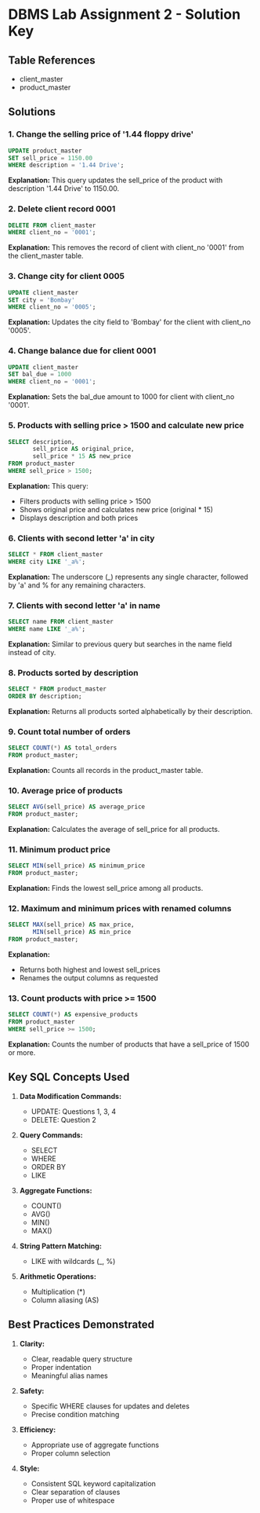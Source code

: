 # DBMS Lab Assignment 2 - Solution Key

## Table References
- client_master
- product_master

## Solutions

### 1. Change the selling price of '1.44 floppy drive'
```sql
UPDATE product_master 
SET sell_price = 1150.00 
WHERE description = '1.44 Drive';
```
**Explanation:** This query updates the sell_price of the product with description '1.44 Drive' to 1150.00.

### 2. Delete client record 0001
```sql
DELETE FROM client_master 
WHERE client_no = '0001';
```
**Explanation:** This removes the record of client with client_no '0001' from the client_master table.

### 3. Change city for client 0005
```sql
UPDATE client_master 
SET city = 'Bombay' 
WHERE client_no = '0005';
```
**Explanation:** Updates the city field to 'Bombay' for the client with client_no '0005'.

### 4. Change balance due for client 0001
```sql
UPDATE client_master 
SET bal_due = 1000 
WHERE client_no = '0001';
```
**Explanation:** Sets the bal_due amount to 1000 for client with client_no '0001'.

### 5. Products with selling price > 1500 and calculate new price
```sql
SELECT description, 
       sell_price AS original_price, 
       sell_price * 15 AS new_price 
FROM product_master 
WHERE sell_price > 1500;
```
**Explanation:** This query:
- Filters products with selling price > 1500
- Shows original price and calculates new price (original * 15)
- Displays description and both prices

### 6. Clients with second letter 'a' in city
```sql
SELECT * FROM client_master 
WHERE city LIKE '_a%';
```
**Explanation:** The underscore (_) represents any single character, followed by 'a' and % for any remaining characters.

### 7. Clients with second letter 'a' in name
```sql
SELECT name FROM client_master 
WHERE name LIKE '_a%';
```
**Explanation:** Similar to previous query but searches in the name field instead of city.

### 8. Products sorted by description
```sql
SELECT * FROM product_master 
ORDER BY description;
```
**Explanation:** Returns all products sorted alphabetically by their description.

### 9. Count total number of orders
```sql
SELECT COUNT(*) AS total_orders 
FROM product_master;
```
**Explanation:** Counts all records in the product_master table.

### 10. Average price of products
```sql
SELECT AVG(sell_price) AS average_price 
FROM product_master;
```
**Explanation:** Calculates the average of sell_price for all products.

### 11. Minimum product price
```sql
SELECT MIN(sell_price) AS minimum_price 
FROM product_master;
```
**Explanation:** Finds the lowest sell_price among all products.

### 12. Maximum and minimum prices with renamed columns
```sql
SELECT MAX(sell_price) AS max_price, 
       MIN(sell_price) AS min_price 
FROM product_master;
```
**Explanation:** 
- Returns both highest and lowest sell_prices
- Renames the output columns as requested

### 13. Count products with price >= 1500
```sql
SELECT COUNT(*) AS expensive_products 
FROM product_master 
WHERE sell_price >= 1500;
```
**Explanation:** Counts the number of products that have a sell_price of 1500 or more.

## Key SQL Concepts Used

1. **Data Modification Commands:**
   - UPDATE: Questions 1, 3, 4
   - DELETE: Question 2

2. **Query Commands:**
   - SELECT
   - WHERE
   - ORDER BY
   - LIKE
   
3. **Aggregate Functions:**
   - COUNT()
   - AVG()
   - MIN()
   - MAX()

4. **String Pattern Matching:**
   - LIKE with wildcards (_, %)

5. **Arithmetic Operations:**
   - Multiplication (*)
   - Column aliasing (AS)

## Best Practices Demonstrated

1. **Clarity:**
   - Clear, readable query structure
   - Proper indentation
   - Meaningful alias names

2. **Safety:**
   - Specific WHERE clauses for updates and deletes
   - Precise condition matching

3. **Efficiency:**
   - Appropriate use of aggregate functions
   - Proper column selection

4. **Style:**
   - Consistent SQL keyword capitalization
   - Clear separation of clauses
   - Proper use of whitespace


